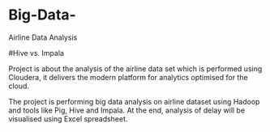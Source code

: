 # Big-Data-
Airline Data Analysis

#Hive vs. Impala

Project is about the analysis of the airline data set which is performed using Cloudera, it delivers the modern platform for
analytics optimised for the cloud. 

The project is performing big data analysis on airline dataset using Hadoop and tools like Pig, Hive and Impala. At the end, 
analysis of delay will be visualised using Excel spreadsheet. 
